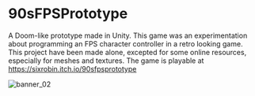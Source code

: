 # 90sFPSPrototype
A Doom-like prototype made in Unity. This game was an experimentation about programming an FPS character controller in a retro looking game.
This project have been made alone, excepted for some online resources, especially for meshes and textures.
The game is playable at https://sixrobin.itch.io/90sfpsprototype

![banner_02](https://github.com/sixrobin/90sFPSPrototype/assets/55784799/0b2c9d5d-a609-4356-b013-d12d29d682bf)

